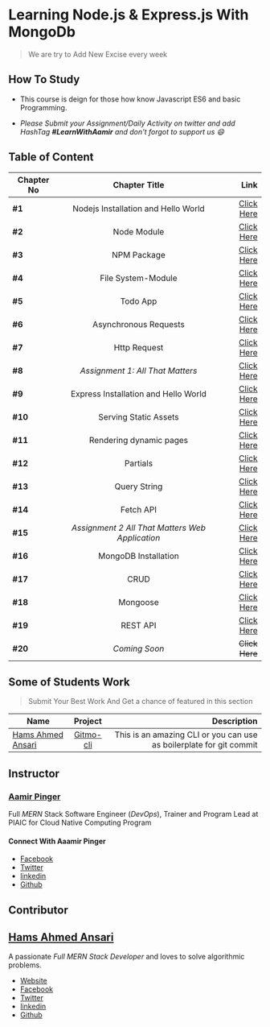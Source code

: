 # Learning Node.js & Express.js With MongoDb

> We are try to Add New Excise every week

## How To Study

- This course is deign for those how know Javascript ES6 and basic Programming.

- _Please Submit your Assignment/Daily Activity on twitter and add HashTag **#LearnWithAamir** and don't forgot to support us :smile:_

## Table of Content

| Chapter No |                  Chapter Title                  |                                                                                                                                 Link |
| ---------- | :---------------------------------------------: | -----------------------------------------------------------------------------------------------------------------------------------: |
| **#1**     |       Nodejs Installation and Hello World       |         [Click Here](https://github.com/hamsahmedansari/complete-nodejs-express-mongodb/tree/Chapter-1-Installation-and-Hello-World) |
| **#2**     |                   Node Module                   |                          [Click Here](https://github.com/hamsahmedansari/complete-nodejs-express-mongodb/tree/Chapter-2-Node-Module) |
| **#3**     |                   NPM Package                   |                          [Click Here](https://github.com/hamsahmedansari/complete-nodejs-express-mongodb/tree/Chapter-3-NPM-Package) |
| **#4**     |               File System-Module                |                   [Click Here](https://github.com/hamsahmedansari/complete-nodejs-express-mongodb/tree/Chapter-5-File-System-Module) |
| **#5**     |                    Todo App                     |                             [Click Here](https://github.com/hamsahmedansari/complete-nodejs-express-mongodb/tree/Chapter-6-Todo-App) |
| **#6**     |              Asynchronous Requests              |                [Click Here](https://github.com/hamsahmedansari/complete-nodejs-express-mongodb/tree/Chapter-7-Asynchronous-Requests) |
| **#7**     |                  Http Request                   |                         [Click Here](https://github.com/hamsahmedansari/complete-nodejs-express-mongodb/tree/Chapter-8-Http-Request) |
| **#8**     |        _Assignment 1: All That Matters_         |                  [Click Here](https://github.com/hamsahmedansari/complete-nodejs-express-mongodb/tree/Assignment-1-All-That-Matters) |
| **#9**     |      Express Installation and Hello World       | [Click Here](https://github.com/hamsahmedansari/complete-nodejs-express-mongodb/tree/Chapter-9-Express-Installation-and-Hello-World) |
| **#10**    |              Serving Static Assets              |               [Click Here](https://github.com/hamsahmedansari/complete-nodejs-express-mongodb/tree/Chapter-10-Serving-Static-Assets) |
| **#11**    |             Rendering dynamic pages             |             [Click Here](https://github.com/hamsahmedansari/complete-nodejs-express-mongodb/tree/Chapter-11-Rendering-dynamic-pages) |
| **#12**    |                    Partials                     |                            [Click Here](https://github.com/hamsahmedansari/complete-nodejs-express-mongodb/tree/Chapter-12-Partials) |
| **#13**    |                  Query String                   |                        [Click Here](https://github.com/hamsahmedansari/complete-nodejs-express-mongodb/tree/Chapter-13-Query-String) |
| **#14**    |                    Fetch API                    |                           [Click Here](https://github.com/hamsahmedansari/complete-nodejs-express-mongodb/tree/Chapter-14-Fetch-API) |
| **#15**    | _Assignment 2 All That Matters Web Application_ |           [Click Here](https://github.com/hamsahmedansari/complete-nodejs-express-mongodb/tree/Assignment-2-All-That-Matters-Webapp) |
| **#16**    |              MongoDB Installation               |                [Click Here](https://github.com/hamsahmedansari/complete-nodejs-express-mongodb/tree/Chapter-15-MongoDB-Installation) |
| **#17**    |                      CRUD                       |                                [Click Here](https://github.com/hamsahmedansari/complete-nodejs-express-mongodb/tree/Chapter-16-CRUD) |
| **#18**    |                    Mongoose                     |                            [Click Here](https://github.com/hamsahmedansari/complete-nodejs-express-mongodb/tree/Chapter-17-Mongoose) |
| **#19**    |                    REST API                     |                            [Click Here](https://github.com/hamsahmedansari/complete-nodejs-express-mongodb/tree/Chapter-18-REST-API) |
| **#20**    |                  _Coming Soon_                  |                                                                                                                       ~~Click Here~~ |

## Some of Students Work

> Submit Your Best Work And Get a chance of featured in this section

| Name                                                     |                          Project                          |                                                         Description |
| -------------------------------------------------------- | :-------------------------------------------------------: | ------------------------------------------------------------------: |
| [Hams Ahmed Ansari](https://github.com/hamsahmedansari/) | [Gitmo-cli](https://github.com/hamsahmedansari/gitmo-cli) | This is an amazing CLI or you can use as boilerplate for git commit |

## Instructor

### [Aamir Pinger](https://github.com/aamirpinger)

Full _MERN_ Stack Software Engineer (_DevOps_), Trainer and Program Lead at PIAIC for Cloud Native Computing Program

#### Connect With Aaamir Pinger

- [Facebook](https://www.facebook.com/aamirpingerofficial/)
- [Twitter](https://twitter.com/aamirpinger)
- [linkedin](https://www.linkedin.com/in/AamirPinger/)
- [Github](https://github.com/aamirpinger)

## Contributor

## [Hams Ahmed Ansari](https://github.com/hamsahmedansari/)

A passionate _Full MERN Stack Developer_ and loves to solve algorithmic problems.

- [Website](https://hamsahmedansari.github.io)
- [Facebook](https://www.facebook.com/hamsahmedansari)
- [Twitter](https://twitter.com/hamsahmedansari)
- [linkedin](https://www.linkedin.com/in/hamsahmedansari/)
- [Github](https://github.com/hamsahmedansari)
